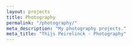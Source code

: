 ```yaml
---
layout: projects
title: Photography
permalink: "/photography/"
meta_description: "My photography projects."
meta_title: "Thijs Peirelinck - Photography"
---
```

